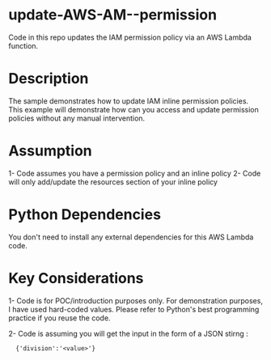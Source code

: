 # update-AWS-AM--permission
Code in this repo updates the IAM permission policy via an AWS Lambda function.

# Description 
The sample demonstrates how to update IAM inline permission policies. This example will demonstrate how can you access and update permission policies without any manual intervention.

# Assumption 
1- Code assumes you have a permission policy and an inline policy 
2- Code will only add/update the resources section of your inline policy


# Python Dependencies
You don't need to install any external dependencies for this AWS Lambda code. 

# Key Considerations
1- Code is for POC/introduction purposes only. For demonstration purposes, I have used hard-coded values. Please refer to Python's best programming practice if you reuse the code.

2- Code is assuming you will get the input in the form of a JSON stirng :

```
  {'division':'<value>'}

```

  
